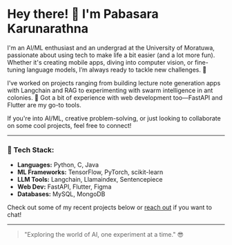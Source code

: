 # Hey there! 👋 I'm Pabasara Karunarathna

I'm an AI/ML enthusiast and an undergrad at the University of Moratuwa, passionate about using tech to make life a bit easier (and a lot more fun). Whether it's creating mobile apps, diving into computer vision, or fine-tuning language models, I’m always ready to tackle new challenges. 🚀

I’ve worked on projects ranging from building lecture note generation apps with Langchain and RAG to experimenting with swarm intelligence in ant colonies. 🐜 Got a bit of experience with web development too—FastAPI and Flutter are my go-to tools. 

If you're into AI/ML, creative problem-solving, or just looking to collaborate on some cool projects, feel free to connect!

---

### 🔧 Tech Stack:
- **Languages:** Python, C, Java
- **ML Frameworks:** TensorFlow, PyTorch, scikit-learn
- **LLM Tools:** Langchain, Llamaindex, Sentencepiece
- **Web Dev:** FastAPI, Flutter, Figma
- **Databases:** MySQL, MongoDB

Check out some of my recent projects below or [reach out](mailto:karurpabe@gmail.com) if you want to chat!

---

> "Exploring the world of AI, one experiment at a time." 😎
